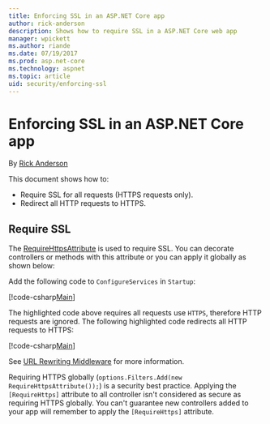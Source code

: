 ```yaml
---
title: Enforcing SSL in an ASP.NET Core app
author: rick-anderson
description: Shows how to require SSL in a ASP.NET Core web app
manager: wpickett
ms.author: riande
ms.date: 07/19/2017
ms.prod: asp.net-core
ms.technology: aspnet
ms.topic: article
uid: security/enforcing-ssl
---
```

# Enforcing SSL in an ASP.NET Core app

By [Rick Anderson](https://twitter.com/RickAndMSFT)

This document shows how to:

- Require SSL for all requests (HTTPS requests only).
- Redirect all HTTP requests to HTTPS.

## Require SSL

The [RequireHttpsAttribute](https://docs.microsoft.com/aspnet/core/api/microsoft.aspnetcore.mvc.requirehttpsattribute) is used to require SSL. You can decorate controllers or methods with this attribute or you can apply it globally as shown below:

Add the following code to `ConfigureServices` in `Startup`:

[!code-csharp[Main](authentication/accconfirm/sample/WebApp1/Startup.cs?name=snippet2&highlight=4-99)]

The highlighted code above requires all requests use `HTTPS`, therefore HTTP requests are ignored. The following highlighted code redirects all HTTP requests to HTTPS:

[!code-csharp[Main](authentication/accconfirm/sample/WebApp1/Startup.cs?name=snippet_AddRedirectToHttps&highlight=7-99)]

See [URL Rewriting Middleware](xref:fundamentals/url-rewriting) for more information.

Requiring HTTPS globally (`options.Filters.Add(new RequireHttpsAttribute());`) is a security best practice. Applying the 
`[RequireHttps]` attribute to all controller isn't considered as secure as requiring HTTPS globally. You can't guarantee new controllers added to your app will remember to apply the `[RequireHttps]` attribute.
